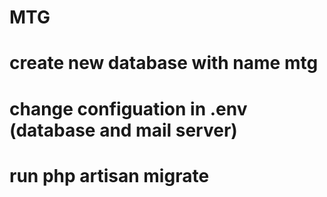 # MTG
# create new database with name mtg
# change configuation in .env (database and mail server)
# run php artisan migrate
